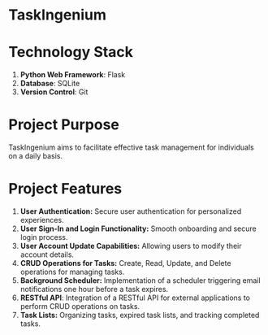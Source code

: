 # TaskIngenium

# Technology Stack

1. **Python Web Framework**: Flask
2. **Database**: SQLite
3. **Version Control**: Git

# Project Purpose

TaskIngenium aims to facilitate effective task management for individuals on a daily basis.

# Project Features

1. **User Authentication:** Secure user authentication for personalized experiences.
2. **User Sign-In and Login Functionality:** Smooth onboarding and secure login process.
3. **User Account Update Capabilities:** Allowing users to modify their account details.
4. **CRUD Operations for Tasks:** Create, Read, Update, and Delete operations for managing tasks.
5. **Background Scheduler:** Implementation of a scheduler triggering email notifications one hour before a task expires.
6. **RESTful API**: Integration of a RESTful API for external applications to perform CRUD operations on tasks.
7. **Task Lists:** Organizing tasks, expired task lists, and tracking completed tasks.
